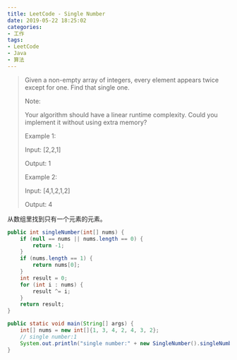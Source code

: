 ```yaml
---
title: LeetCode - Single Number
date: 2019-05-22 18:25:02
categories:
- 工作
tags:
- LeetCode
- Java
- 算法
---
```

> Given a non-empty array of integers, every element appears twice except for one. Find that single one.
> 
> Note:
> 
> Your algorithm should have a linear runtime complexity. Could you implement it without using extra memory?
> 
> Example 1:
> 
> Input: [2,2,1]
> 
> Output: 1
> 
> Example 2:
> 
> Input: [4,1,2,1,2]
> 
> Output: 4

从数组里找到只有一个元素的元素。

```java
public int singleNumber(int[] nums) {
    if (null == nums || nums.length == 0) {
        return -1;
    }
    if (nums.length == 1) {
        return nums[0];
    }
    int result = 0;
    for (int i : nums) {
        result ^= i;
    }
    return result;
}

public static void main(String[] args) {
    int[] nums = new int[]{1, 3, 4, 2, 4, 3, 2};
    // single number:1
    System.out.println("single number:" + new SingleNumber().singleNumber(nums));
}
```